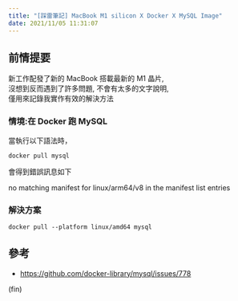 ```yaml
---
title: "[踩雷筆記] MacBook M1 silicon X Docker X MySQL Image"
date: 2021/11/05 11:31:07
---
```


## 前情提要

新工作配發了新的 MacBook 搭載最新的 M1 晶片,  
沒想到反而遇到了許多問題, 不會有太多的文字說明,  
僅用來記錄我實作有效的解決方法

### 情境:在 Docker 跑 MySQL

當執行以下語法時，

```shell
docker pull mysql 
```

會得到錯誤訊息如下

no matching manifest for linux/arm64/v8 in the manifest list entries

### 解決方案

```shell
docker pull --platform linux/amd64 mysql
```

## 參考

- <https://github.com/docker-library/mysql/issues/778>

(fin)
